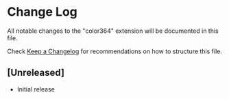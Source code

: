 # Change Log

All notable changes to the "color364" extension will be documented in this file.

Check [Keep a Changelog](http://keepachangelog.com/) for recommendations on how to structure this file.

## [Unreleased]

- Initial release
